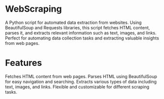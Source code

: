 # WebScraping
 A Python script for automated data extraction from websites. Using BeautifulSoup and Requests libraries, this script fetches HTML content, parses it, and extracts relevant information such as text, images, and links. Perfect for automating data collection tasks and extracting valuable insights from web pages.

 # Features

 Fetches HTML content from web pages.
 Parses HTML using BeautifulSoup for easy navigation and searching.
 Extracts various types of data including text, images, and links.
 Flexible and customizable for different scraping tasks.
